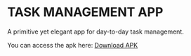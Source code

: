 # TASK MANAGEMENT APP

A primitive yet elegant app for day-to-day task management.

You can access the apk here:
[Download APK](TaskManager1.apk)

